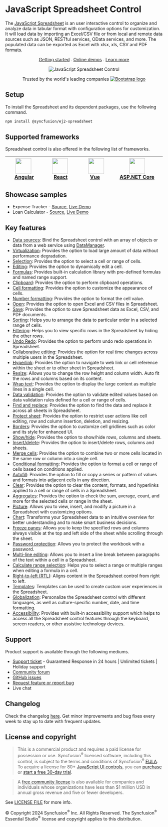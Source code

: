 # JavaScript Spreadsheet Control

The [JavaScript Spreadsheet](https://www.syncfusion.com/javascript-ui-controls/js-spreadsheet?utm_source=npm&utm_medium=listing&utm_campaign=javascript-spreadsheet-npm) is an user interactive control to organize and analyze data in tabular format with configuration options for customization. It will load data by importing an Excel/CSV file or from local and remote data sources such as JSON, RESTful services, OData services, and more. The populated data can be exported as Excel with xlsx, xls, CSV and PDF formats.

<p align="center">
    <a href="https://ej2.syncfusion.com/documentation/spreadsheet/getting-started/?utm_source=npm&utm_medium=listing&utm_campaign=javascript-spreadsheet-npm">Getting started</a> . 
    <a href="https://ej2.syncfusion.com/demos/?utm_source=npm&utm_medium=listing&utm_campaign=javascript-spreadsheet-npm#/material/spreadsheet/default.html">Online demos</a> . 
    <a href="https://www.syncfusion.com/javascript-ui-controls/js-spreadsheet?utm_source=npm&utm_medium=listing&utm_campaign=javascript-spreadsheet-npm">Learn more</a>
</p>

<p align="center">
    <img src="https://raw.githubusercontent.com/SyncfusionExamples/nuget-img/master/javascript/javascript-spreadsheet.png" alt="JavaScript Spreadsheet Control" />
</p>

<p align="center">
Trusted by the world's leading companies
  <a href="https://www.syncfusion.com">
    <img src="https://raw.githubusercontent.com/SyncfusionExamples/nuget-img/master/syncfusion/syncfusion-trusted-companies.webp" alt="Bootstrap logo">
  </a>
</p>

## Setup

To install the Spreadsheet and its dependent packages, use the following command.

```sh
npm install @syncfusion/ej2-spreadsheet
```

## Supported frameworks

Spreadsheet control is also offered in the following list of frameworks.

| [<img src="https://ej2.syncfusion.com/github/images/angular.svg" height="50" />](https://www.syncfusion.com/angular-ui-components?utm_medium=listing&utm_source=github)<br/>&nbsp;&nbsp;&nbsp;&nbsp;&nbsp;[Angular](https://www.syncfusion.com/angular-ui-components?utm_medium=listing&utm_source=github)&nbsp;&nbsp;&nbsp;&nbsp; | [<img src="https://ej2.syncfusion.com/github/images/react.svg"  height="50" />](https://www.syncfusion.com/react-ui-components?utm_medium=listing&utm_source=github)<br/>&nbsp;&nbsp;&nbsp;&nbsp;&nbsp;&nbsp;&nbsp;[React](https://www.syncfusion.com/react-ui-components?utm_medium=listing&utm_source=github)&nbsp;&nbsp;&nbsp;&nbsp;&nbsp;&nbsp; | [<img src="https://ej2.syncfusion.com/github/images/vue.svg" height="50" />](https://www.syncfusion.com/vue-ui-components?utm_medium=listing&utm_source=github)<br/>&nbsp;&nbsp;&nbsp;&nbsp;&nbsp;&nbsp;&nbsp;[Vue](https://www.syncfusion.com/vue-ui-components?utm_medium=listing&utm_source=github)&nbsp;&nbsp;&nbsp;&nbsp;&nbsp;&nbsp;&nbsp;&nbsp;&nbsp; | [<img src="https://ej2.syncfusion.com/github/images/netcore.svg" height="50" />](https://www.syncfusion.com/aspnet-core-ui-controls?utm_medium=listing&utm_source=github)<br/>&nbsp;&nbsp;[ASP.NET&nbsp;Core](https://www.syncfusion.com/aspnet-core-ui-controls?utm_medium=listing&utm_source=github)&nbsp;&nbsp; | [<img src="https://ej2.syncfusion.com/github/images/netmvc.svg" height="50" />](https://www.syncfusion.com/aspnet-mvc-ui-controls?utm_medium=listing&utm_source=github)<br/>&nbsp;&nbsp;[ASP.NET&nbsp;MVC](https://www.syncfusion.com/aspnet-mvc-ui-controls?utm_medium=listing&utm_source=github)&nbsp;&nbsp; | 
| :-----: | :-----: | :-----: | :-----: | :-----: |

## Showcase samples

* Expense Tracker - [Source](https://github.com/syncfusion/ej2-sample-ts-expensetracker?utm_source=npm&utm_medium=listing&utm_campaign=javascript-spreadsheet-npm), [Live Demo](https://ej2.syncfusion.com/showcase/typescript/expensetracker/?utm_source=npm&utm_medium=listing&utm_campaign=javascript-spreadsheet-npm#/dashboard)
* Loan Calculator - [Source](https://github.com/syncfusion/ej2-sample-ts-loancalculator), [Live Demo](https://ej2.syncfusion.com/showcase/typescript/loancalculator/?utm_source=npm&utm_medium=listing&utm_campaign=javascript-spreadsheet-npm)

## Key features

* [Data sources](https://ej2.syncfusion.com/documentation/spreadsheet/data-binding/?utm_source=npm&utm_medium=listing&utm_campaign=javascript-spreadsheet-npm#local-data): Bind the Spreadsheet control with an array of objects or data from a web service using [DataManager](https://ej2.syncfusion.com/documentation/data/data-binding/).
* [Virtualization](https://ej2.syncfusion.com/documentation/spreadsheet/scrolling/?utm_source=npm&utm_medium=listing&utm_campaign=javascript-spreadsheet-npm#virtual-scrolling): Provides the option to load large amount of data without performance degradation.
* [Selection](https://ej2.syncfusion.com/documentation/spreadsheet/selection/?utm_source=npm&utm_medium=listing&utm_campaign=javascript-spreadsheet-npm): Provides the option to select a cell or range of cells.
* [Editing](https://ej2.syncfusion.com/documentation/spreadsheet/editing/?utm_source=npm&utm_medium=listing&utm_campaign=javascript-spreadsheet-npm): Provides the option to dynamically edit a cell.
* [Formulas](https://ej2.syncfusion.com/demos/?utm_source=npm&utm_medium=listing&utm_campaign=javascript-spreadsheet-npm#/material/spreadsheet/formula.html): Provides built-in calculation library with pre-defined formulas and named range support.
* [Clipboard](https://ej2.syncfusion.com/documentation/spreadsheet/clipboard/?utm_source=npm&utm_medium=listing&utm_campaign=javascript-spreadsheet-npm): Provides the option to perform clipboard operations.
* [Cell formatting](https://ej2.syncfusion.com/demos/?utm_source=npm&utm_medium=listing&utm_campaign=javascript-spreadsheet-npm#/material/spreadsheet/cell-formatting.html): Provides the option to customize the appearance of cells.
* [Number formatting](https://ej2.syncfusion.com/demos/?utm_source=npm&utm_medium=listing&utm_campaign=javascript-spreadsheet-npm#/material/spreadsheet/number-formatting.html): Provides the option to format the cell value.
* [Open](https://ej2.syncfusion.com/documentation/spreadsheet/open-save/?utm_source=npm&utm_medium=listing&utm_campaign=javascript-spreadsheet-npm#open): Provides the option to open Excel and CSV files in Spreadsheet.
* [Save](https://ej2.syncfusion.com/documentation/spreadsheet/open-save/?utm_source=npm&utm_medium=listing&utm_campaign=javascript-spreadsheet-npm#save): Provides the option to save Spreadsheet data as Excel, CSV, and PDF documents.
* [Sorting](https://ej2.syncfusion.com/documentation/spreadsheet/sort/?utm_source=npm&utm_medium=listing&utm_campaign=javascript-spreadsheet-npm#sort-by-cell-value): Helps you to arrange the data to particular order in a selected range of cells.
* [Filtering](https://ej2.syncfusion.com/documentation/spreadsheet/filter/?utm_source=npm&utm_medium=listing&utm_campaign=javascript-spreadsheet-npm#apply-filter-on-ui): Helps you to view specific rows in the Spreadsheet by hiding the other rows.
* [Undo Redo](https://ej2.syncfusion.com/documentation/spreadsheet/undo-redo/?utm_source=npm&utm_medium=listing&utm_campaign=javascript-spreadsheet-npm): Provides the option to perform undo redo operations in Spreadsheet.
* [Collaborative editing](https://ej2.syncfusion.com/documentation/spreadsheet/use-cases/collaborative-editing/?utm_source=npm&utm_medium=listing&utm_campaign=javascript-spreadsheet-npm): Provides the option for real time changes across multiple users in the Spreadsheet.
* [Hyperlink](https://ej2.syncfusion.com/demos/?utm_source=npm&utm_medium=listing&utm_campaign=javascript-spreadsheet-npm#/material/spreadsheet/hyper-link.html): Provides the option to navigate to web link or cell reference within the sheet or to other sheet in Spreadsheet.
* [Resize](https://ej2.syncfusion.com/documentation/spreadsheet/mobile-responsiveness/?utm_source=npm&utm_medium=listing&utm_campaign=javascript-spreadsheet-npm): Allows you to change the row height and column width. Auto fit the rows and columns based on its content.
* [Wrap text](https://ej2.syncfusion.com/documentation/spreadsheet/cell-range/?utm_source=npm&utm_medium=listing&utm_campaign=javascript-spreadsheet-npm#wrap-text): Provides the option to display the large content as multiple lines in a single cell.
* [Data validation](https://ej2.syncfusion.com/demos/?utm_source=npm&utm_medium=listing&utm_campaign=javascript-spreadsheet-npm#/material/spreadsheet/data-validation.html): Provides the option to validate edited values based on data validation rules defined for a cell or range of cells.
* [Find and replace](https://ej2.syncfusion.com/documentation/spreadsheet/searching/?utm_source=npm&utm_medium=listing&utm_campaign=javascript-spreadsheet-npm#find): Provides the option to find the data and replace it across all sheets in Spreadsheet.
* [Protect sheet](https://ej2.syncfusion.com/demos/?utm_source=npm&utm_medium=listing&utm_campaign=javascript-spreadsheet-npm#/material/spreadsheet/protect-sheet.html): Provides the option to restrict user actions like cell editing, row and column insertion, deletion, and resizing.
* [Borders](https://ej2.syncfusion.com/documentation/spreadsheet/formatting/?utm_source=npm&utm_medium=listing&utm_campaign=javascript-spreadsheet-npm#borders): Provides the option to customize cell gridlines such as color and its style for enhanced UI.
* [Show/hide](https://ej2.syncfusion.com/documentation/spreadsheet/worksheet/?utm_source=npm&utm_medium=listing&utm_campaign=javascript-spreadsheet-npm#sheet-visibility): Provides the option to show/hide rows, columns and sheets.
* [Insert/delete](https://ej2.syncfusion.com/documentation/spreadsheet/rows-and-columns/?utm_source=npm&utm_medium=listing&utm_campaign=javascript-spreadsheet-npm#insert): Provides the option to insert/delete rows, columns and sheets.
* [Merge cells](https://ej2.syncfusion.com/documentation/spreadsheet/cell-range/?utm_source=npm&utm_medium=listing&utm_campaign=javascript-spreadsheet-npm#merge-cells): Provides the option to combine two or more cells located in the same row or column into a single cell.
* [Conditional formatting](https://ej2.syncfusion.com/demos/?utm_source=npm&utm_medium=listing&utm_campaign=javascript-spreadsheet-npm#/material/spreadsheet/conditional-formatting.html): Provides the option to format a cell or range of cells based on conditions applied.
* [Autofill](https://ej2.syncfusion.com/documentation/spreadsheet/cell-range/?utm_source=npm&utm_medium=listing&utm_campaign=javascript-spreadsheet-npm#auto-fill): Provides the option to fill or copy a series or pattern of values and formats into adjacent cells in any direction.
* [Clear](https://ej2.syncfusion.com/documentation/spreadsheet/cell-range/?utm_source=npm&utm_medium=listing&utm_campaign=javascript-spreadsheet-npm#clear): Provides the option to clear the content, formats, and hyperlinks applied to a cell or range of cells in a Spreadsheet.
* [Aggregates](https://ej2.syncfusion.com/documentation/spreadsheet/formulas/?utm_source=npm&utm_medium=listing&utm_campaign=javascript-spreadsheet-npm): Provides the option to check the sum, average, count, and more for the selected cells or range in the sheet.
* [Picture](https://ej2.syncfusion.com/demos/?utm_source=npm&utm_medium=listing&utm_campaign=javascript-spreadsheet-npm#/material/spreadsheet/image.html): Allows you to view, insert, and modify a picture in a Spreadsheet with customizing options.
* [Chart](https://ej2.syncfusion.com/demos/?utm_source=npm&utm_medium=listing&utm_campaign=javascript-spreadsheet-npm#/material/spreadsheet/chart.html): Transforms your Spreadsheet data to an intuitive overview for better understanding and to make smart business decisions.
* [Freeze panes](https://ej2.syncfusion.com/demos/?utm_source=npm&utm_medium=listing&utm_campaign=javascript-spreadsheet-npm#/material/spreadsheet/freeze-pane.html): Allows you to keep the specified rows and columns always visible at the top and left side of the sheet while scrolling through the sheet.
* [Password protection](https://ej2.syncfusion.com/documentation/spreadsheet/protect-sheet/?utm_source=npm&utm_medium=listing&utm_campaign=javascript-spreadsheet-npm#protect-workbook): Allows you to protect the workbook with a password.
* [Multi-line editing](https://ej2.syncfusion.com/documentation/spreadsheet/editing/?utm_source=npm&utm_medium=listing&utm_campaign=javascript-spreadsheet-npm): Allows you to insert a line break between paragraphs of the text within a cell in a Spreadsheet.
* [Calculate range selection](https://ej2.syncfusion.com/documentation/spreadsheet/selection/?utm_source=npm&utm_medium=listing&utm_campaign=javascript-spreadsheet-npm): Helps you to select a range or multiple ranges when editing a formula in a cell.
* [Right-to-left (RTL)](https://ej2.syncfusion.com/documentation/right-to-left/?utm_source=npm&utm_medium=listing&utm_campaign=javascript-spreadsheet-npm): Aligns content in the Spreadsheet control from right to left.
* [Templates](https://ej2.syncfusion.com/demos/?utm_source=npm&utm_medium=listing&utm_campaign=javascript-spreadsheet-npm#/material/spreadsheet/cell-template.html): Templates can be used to create custom user experiences in the Spreadsheet.
* [Globalization](https://ej2.syncfusion.com/documentation/spreadsheet/global-local/?utm_source=npm&utm_medium=listing&utm_campaign=javascript-spreadsheet-npm#localization): Personalize the Spreadsheet control with different languages, as well as culture-specific number, date, and time formatting.
* [Accessibility](https://ej2.syncfusion.com/documentation/spreadsheet/accessibility/?utm_source=npm&utm_medium=listing&utm_campaign=javascript-spreadsheet-npm): Provides with built-in accessibility support which helps to access all the Spreadsheet control features through the keyboard, screen readers, or other assistive technology devices.

## Support

Product support is available through the following mediums.

* [Support ticket](https://support.syncfusion.com/support/tickets/create) - Guaranteed Response in 24 hours | Unlimited tickets | Holiday support
* [Community forum](https://www.syncfusion.com/forums/essential-js2?utm_source=npm&utm_medium=listing&utm_campaign=javascript-spreadsheet-npm)
* [GitHub issues](https://github.com/syncfusion/ej2-javascript-ui-controls/issues/new)
* [Request feature or report bug](https://www.syncfusion.com/feedback/javascript?utm_source=npm&utm_medium=listing&utm_campaign=javascript-spreadsheet-npm)
* Live chat

## Changelog

Check the changelog [here](https://github.com/syncfusion/ej2-javascript-ui-controls/blob/master/controls/spreadsheet/CHANGELOG.md?utm_source=npm&utm_medium=listing&utm_campaign=javascript-spreadsheet-npm). Get minor improvements and bug fixes every week to stay up to date with frequent updates.

## License and copyright

> This is a commercial product and requires a paid license for possession or use. Syncfusion<sup>®</sup> licensed software, including this control, is subject to the terms and conditions of Syncfusion<sup>®</sup> [EULA](https://www.syncfusion.com/eula/es/). To acquire a license for 80+ [JavaScript UI controls](https://www.syncfusion.com/javascript-ui-controls), you can [purchase](https://www.syncfusion.com/sales/products) or [start a free 30-day trial](https://www.syncfusion.com/account/manage-trials/start-trials).

> A [free community license](https://www.syncfusion.com/products/communitylicense) is also available for companies and individuals whose organizations have less than $1 million USD in annual gross revenue and five or fewer developers.

See [LICENSE FILE](https://github.com/syncfusion/ej2-javascript-ui-controls/blob/master/license?utm_source=npm&utm_medium=listing&utm_campaign=javascript-spreadsheet-npm) for more info.

© Copyright 2024 Syncfusion<sup>®</sup> Inc. All Rights Reserved. The Syncfusion<sup>®</sup> Essential Studio<sup>®</sup> license and copyright applies to this distribution.